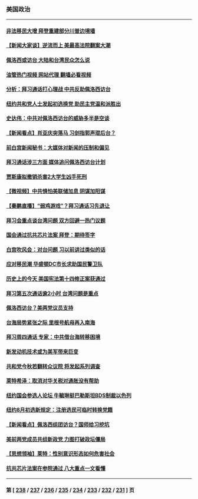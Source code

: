 ### 美国政治
---
#### [非法移民大增 拜登重建部分川普边境墙](../../pages/ncid1078159/n13791708.md?07300045) 
#### [【新闻大家谈】逆流而上 美最高法院翻案大潮](../../pages/ncid1078159/n13791225.md?07300045) 
#### [佩洛西或访台 大陆和台湾民众怎么说](../../pages/ncid1078159/n13791691.md?07300045) 
#### [油管热门视频 网站代理 翻墙必看视频](http://209.222.30.114:81/youtube.html?07300045)
#### [分析：拜习通话打心理战 中共反助佩洛西访台](../../pages/ncid1078159/n13791491.md?07300045) 
#### [纽约共和党人士发起初选换党 助民主党温和派胜出](../../pages/ncid1078159/n13791393.md?07300045) 
#### [史达伟：中共对佩洛西访台的威胁多半是空谈](../../pages/ncid1078159/n13791358.md?07300045) 
#### [【新闻看点】肖亚庆突落马 习剑指郭声琨后台？](../../pages/ncid1078159/n13791209.md?07300045) 
#### [前白宫新闻秘书：大媒体对新闻的压制和偏见](../../pages/ncid1078159/n13791290.md?07300045) 
#### [拜习通话涉三方面 媒体追问佩洛西访台计划](../../pages/ncid1078159/n13791239.md?07300045) 
#### [贾斯康拟撤销杀害2大学生凶手死刑](../../pages/ncid1078159/n13791228.md?07300045) 
#### [【微视频】中共惧怕美联储加息 阴谋加阳谋](../../pages/ncid1078159/n13790956.md?07300045) 
#### [【秦鹏直播】“弱鸡游戏”？拜习通话习先退让](../../pages/ncid1078159/n13791189.md?07300045) 
#### [拜习会重点谈台湾问题 双方回避一热门议题](../../pages/ncid1078159/n13791175.md?07300045) 
#### [国会通过抗共芯片法案 拜登：期待签字](../../pages/ncid1078159/n13791153.md?07300045) 
#### [白宫吹风会：对台问题 习以前讲过类似的话](../../pages/ncid1078159/n13791127.md?07300045) 
#### [应对移民潮 华盛顿DC市长求助国民警卫队](../../pages/ncid1078159/n13791184.md?07300045) 
#### [历史上的今天 美国宪法第十四修正案获通过](../../pages/ncid1078159/n13791032.md?07300045) 
#### [拜习第五次通话逾2小时 台湾问题是重点](../../pages/ncid1078159/n13791055.md?07300045) 
#### [佩洛西访台？美两党议员支持](../../pages/ncid1078159/n13791014.md?07300045) 
#### [台海局势紧张之际 里根号航母再入南海](../../pages/ncid1078159/n13791053.md?07300045) 
#### [拜习周四通话 专家：中共借台海转移困境](../../pages/ncid1078159/n13791016.md?07300045) 
#### [新发动机技术或为美军带来巨变](../../pages/ncid1078159/n13790662.md?07300045) 
#### [共和党今秋若翻转众议院 将发起系列调查](../../pages/ncid1078159/n13790822.md?07300045) 
#### [莱特希泽：取消对华关税对通胀没有帮助](../../pages/ncid1078159/n13790738.md?07300045) 
#### [纽约国会参选人论坛 牛毓琳挺巴勒斯坦BDS制裁以色列](../../pages/ncid1078159/n13790602.md?07300045) 
#### [纽约8月初选新规定：注册选民可临时转换党籍](../../pages/ncid1078159/n13790600.md?07300045) 
#### [【新闻看点】佩洛西组团访台？国师给习挖坑](../../pages/ncid1078159/n13790313.md?07300045) 
#### [美前两党成员共组新政党 力图打破政坛僵局](../../pages/ncid1078159/n13790510.md?07300045) 
#### [【思想领袖】莱特：性别意识形态如何危害社会](../../pages/ncid1078159/n13776680.md?07300045) 
#### [抗共芯片法案在参院通过 八大重点一文看懂](../../pages/ncid1078159/n13790309.md?07300045) 

---
#### 第 [ [238](./238.md?07300045) / [237](./237.md?07300045) / [236](./236.md?07300045) / [235](./235.md?07300045) / [234](./234.md?07300045) / [233](./233.md?07300045) / [232](./232.md?07300045) / [231](./231.md?07300045) ] 页
